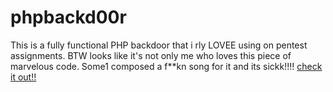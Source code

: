 # phpbackd00r

This is a fully functional PHP backdoor that i rly LOVEE using on pentest assignments.
BTW looks like it's not only me who loves this piece of marvelous code.
Some1 composed a f**kn song for it and its sickk!!!! [check it out!!](https://www.youtube.com/watch?v=1FbDlKIFNNc)
